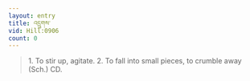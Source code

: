 ```yaml
---
layout: entry
title: འདྲུགས་
vid: Hill:0906
count: 0
---
```

> 1\. To stir up, agitate\. 2\. To fall into small pieces, to crumble away (Sch\.) CD\.


